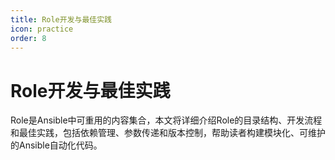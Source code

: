 ```yaml
---
title: Role开发与最佳实践
icon: practice
order: 8
---
```


# Role开发与最佳实践

Role是Ansible中可重用的内容集合，本文将详细介绍Role的目录结构、开发流程和最佳实践，包括依赖管理、参数传递和版本控制，帮助读者构建模块化、可维护的Ansible自动化代码。
